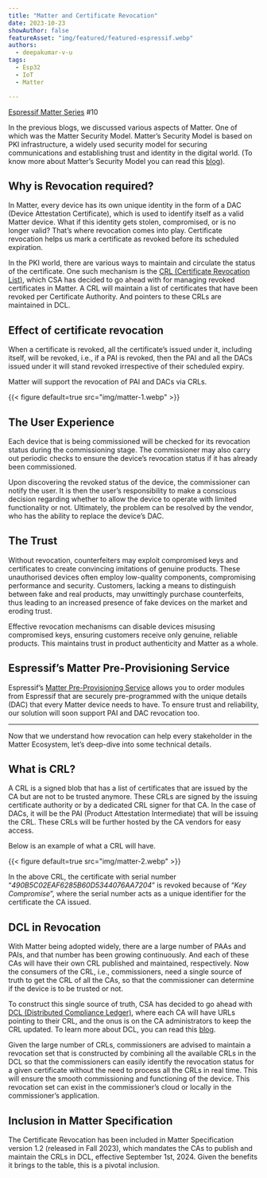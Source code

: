 ```yaml
---
title: "Matter and Certificate Revocation"
date: 2023-10-23
showAuthor: false
featureAsset: "img/featured/featured-espressif.webp"
authors:
  - deepakumar-v-u
tags:
  - Esp32
  - IoT
  - Matter

---
```

[Espressif Matter Series](/blog/matter) #10

In the previous blogs, we discussed various aspects of Matter. One of which was the Matter Security Model. Matter’s Security Model is based on PKI infrastructure, a widely used security model for securing communications and establishing trust and identity in the digital world. (To know more about Matter’s Security Model you can read this [blog](/blog/matter-security-model)).

## Why is Revocation required?

In Matter, every device has its own unique identity in the form of a DAC (Device Attestation Certificate), which is used to identify itself as a valid Matter device. What if this identity gets stolen, compromised, or is no longer valid? That’s where revocation comes into play. Certificate revocation helps us mark a certificate as revoked before its scheduled expiration.

In the PKI world, there are various ways to maintain and circulate the status of the certificate. One such mechanism is the [CRL (Certificate Revocation List)](https://en.wikipedia.org/wiki/Certificate_revocation_list), which CSA has decided to go ahead with for managing revoked certificates in Matter. A CRL will maintain a list of certificates that have been revoked per Certificate Authority. And pointers to these CRLs are maintained in DCL.

## Effect of certificate revocation

When a certificate is revoked, all the certificate’s issued under it, including itself, will be revoked, i.e., if a PAI is revoked, then the PAI and all the DACs issued under it will stand revoked irrespective of their scheduled expiry.

Matter will support the revocation of PAI and DACs via CRLs.

{{< figure
    default=true
    src="img/matter-1.webp"
    >}}

## The User Experience

Each device that is being commissioned will be checked for its revocation status during the commissioning stage. The commissioner may also carry out periodic checks to ensure the device’s revocation status if it has already been commissioned.

Upon discovering the revoked status of the device, the commissioner can notify the user. It is then the user’s responsibility to make a conscious decision regarding whether to allow the device to operate with limited functionality or not. Ultimately, the problem can be resolved by the vendor, who has the ability to replace the device’s DAC.

## The Trust

Without revocation, counterfeiters may exploit compromised keys and certificates to create convincing imitations of genuine products. These unauthorised devices often employ low-quality components, compromising performance and security. Customers, lacking a means to distinguish between fake and real products, may unwittingly purchase counterfeits, thus leading to an increased presence of fake devices on the market and eroding trust.

Effective revocation mechanisms can disable devices misusing compromised keys, ensuring customers receive only genuine, reliable products. This maintains trust in product authenticity and Matter as a whole.

## Espressif’s Matter Pre-Provisioning Service

Espressif’s [Matter Pre-Provisioning Service](/blog/accelerating-matter-device-manufacturing) allows you to order modules from Espressif that are securely pre-programmed with the unique details (DAC) that every Matter device needs to have. To ensure trust and reliability, our solution will soon support PAI and DAC revocation too.

---

Now that we understand how revocation can help every stakeholder in the Matter Ecosystem, let’s deep-dive into some technical details.

## What is CRL?

A CRL is a signed blob that has a list of certificates that are issued by the CA but are not to be trusted anymore. These CRLs are signed by the issuing certificate authority or by a dedicated CRL signer for that CA. In the case of DACs, it will be the PAI (Product Attestation Intermediate) that will be issuing the CRL. These CRLs will be further hosted by the CA vendors for easy access.

Below is an example of what a CRL will have.

{{< figure
    default=true
    src="img/matter-2.webp"
    >}}

In the above CRL, the certificate with serial number “*490B5C02EAF6285B60D5344076AA7204*” is revoked because of “*Key Compromise*”, where the serial number acts as a unique identifier for the certificate the CA issued.

## DCL in Revocation

With Matter being adopted widely, there are a large number of PAAs and PAIs, and that number has been growing continuously. And each of these CAs will have their own CRL published and maintained, respectively. Now the consumers of the CRL, i.e., commissioners, need a single source of truth to get the CRL of all the CAs, so that the commissioner can determine if the device is to be trusted or not.

To construct this single source of truth, CSA has decided to go ahead with [DCL (Distributed Compliance Ledger)](/blog/matter-distributed-compliance-ledger-dcl), where each CA will have URLs pointing to their CRL, and the onus is on the CA administrators to keep the CRL updated. To learn more about DCL, you can read this [blog](/blog/matter-distributed-compliance-ledger-dcl).

Given the large number of CRLs, commissioners are advised to maintain a revocation set that is constructed by combining all the available CRLs in the DCL so that the commissioners can easily identify the revocation status for a given certificate without the need to process all the CRLs in real time. This will ensure the smooth commissioning and functioning of the device. This revocation set can exist in the commissioner’s cloud or locally in the commissioner’s application.

## Inclusion in Matter Specification

The Certificate Revocation has been included in Matter Specification version 1.2 (released in Fall 2023), which mandates the CAs to publish and maintain the CRLs in DCL, effective September 1st, 2024. Given the benefits it brings to the table, this is a pivotal inclusion.
